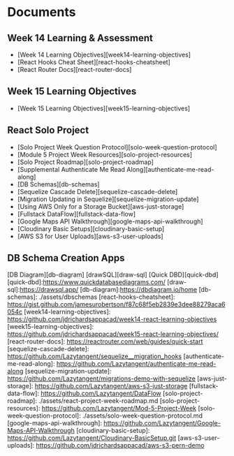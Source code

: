 # Documents

## Week 14 Learning & Assessment

- [Week 14 Learning Objectives][week14-learning-objectives]
- [React Hooks Cheat Sheet][react-hooks-cheatsheet]
- [React Router Docs][react-router-docs]

## Week 15 Learning Objectives

- [Week 15 Learning Objectives][week15-learning-objectives]

## React Solo Project

- [Solo Project Week Question Protocol][solo-week-question-protocol]
- [Module 5 Project Week Resources][solo-project-resources]
- [Solo Project Roadmap][solo-project-roadmap]
- [Supplemental Authenticate Me Read Along][authenticate-me-read-along]
- [DB Schemas][db-schemas]
- [Sequelize Cascade Delete][sequelize-cascade-delete]
- [Migration Updating in Sequelize][sequelize-migration-update]
- [Using AWS Only for a Storage Bucket][aws-just-storage]
- [Fullstack DataFlow][fullstack-data-flow]
- [Google Maps API Walkthrough][google-maps-api-walkthrough]
- [Cloudinary Basic Setups][cloudinary-basic-setup]
- [AWS S3 for User Uploads][aws-s3-user-uploads]

## DB Schema Creation Apps

[DB Diagram][db-diagram]
[drawSQL][draw-sql]
[Quick DBD][quick-dbd]
[quick-dbd]:https://www.quickdatabasediagrams.com/
[draw-sql]:https://drawsql.app/
[db-diagram]:https://dbdiagram.io/home
[db-schemas]: ./assets/dbschemas
[react-hooks-cheatsheet]: https://gist.github.com/jamesurobertson/f87c68f5eb2839e3dee88279aca6054c
[week14-learning-objectives]: https://github.com/jdrichardsappacad/week14-react-learning-objectives
[week15-learning-objectives]: https://github.com/jdrichardsappacad/week15-react-learning-objectives/
[react-router-docs]: https://reactrouter.com/web/guides/quick-start
[sequelize-cascade-delete]: https://github.com/Lazytangent/sequelize__migration_hooks
[authenticate-me-read-along]: https://github.com/Lazytangent/authenticate-me-read-along
[sequelize-migration-update]: https://github.com/Lazytangent/migrations-demo-with-sequelize
[aws-just-storage]: https://github.com/Lazytangent/aws-s3-just-storage
[fullstack-data-flow]: https://github.com/Lazytangent/DataFlow
[solo-project-roadmap]: ./assets/react-project-week-roadmap.md
[solo-project-resources]: https://github.com/Lazytangent/Mod-5-Project-Week
[solo-week-question-protocol]: ./assets/solo-week-question-protocol.md
[google-maps-api-walkthrough]: https://github.com/Lazytangent/Google-Maps-API-Walkthrough
[cloudinary-basic-setup]: https://github.com/Lazytangent/Cloudinary-BasicSetup.git
[aws-s3-user-uploads]: https://github.com/jdrichardsappacad/aws-s3-pern-demo
